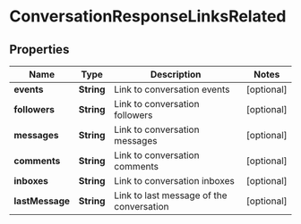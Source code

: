 

# ConversationResponseLinksRelated


## Properties

| Name | Type | Description | Notes |
|------------ | ------------- | ------------- | -------------|
|**events** | **String** | Link to conversation events |  [optional] |
|**followers** | **String** | Link to conversation followers |  [optional] |
|**messages** | **String** | Link to conversation messages |  [optional] |
|**comments** | **String** | Link to conversation comments |  [optional] |
|**inboxes** | **String** | Link to conversation inboxes |  [optional] |
|**lastMessage** | **String** | Link to last message of the conversation |  [optional] |



